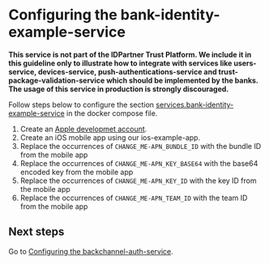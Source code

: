 # Configuring the bank-identity-example-service

**This service is not part of the IDPartner Trust Platform. We include it in this guideline only to illustrate how to integrate with services like users-service, devices-service, push-authentications-service and trust-package-validation-service which should be implemented by the banks. The usage of this service in production is strongly discouraged.**

Follow steps below to configure the section [services.bank-identity-example-service](https://github.com/idpartner-app/trust-platform-example/blob/BackchannelAuthExample/docker-compose.yml#L49) in the docker compose file.
 
1. Create an [Apple developmet account](https://developer.apple.com/).
1. Create an iOS mobile app using our ios-example-app.
1. Replace the occurrences of `CHANGE_ME-APN_BUNDLE_ID` with the bundle ID from the mobile app
1. Replace the occurrences of `CHANGE_ME-APN_KEY_BASE64` with the base64 encoded key from the mobile app
1. Replace the occurrences of `CHANGE_ME-APN_KEY_ID` with the key ID from the mobile app
1. Replace the occurrences of `CHANGE_ME-APN_TEAM_ID` with the team ID from the mobile app

## Next steps
Go to [Configuring the backchannel-auth-service](configuring-backchannel-auth-service.md).